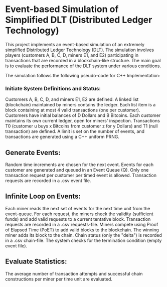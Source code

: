 
# Event-based Simulation of Simplified DLT (Distributed Ledger Technology)
This project implements an event-based simulation of an extremely simplified Distributed Ledger Technology (DLT). The simulation involves players (customers A, B, C, D, miners E1, and E2) participating in transactions that are recorded in a blockchain-like structure. The main goal is to evaluate the performance of the DLT system under various conditions.

The simulation follows the following pseudo-code for C++ Implementation:

### Initiate System Definitions and Status:

Customers A, B, C, D, and miners E1, E2 are defined.
A linked list (blockchain) maintained by miners contains the ledger.
Each list item is a block containing at most 4 valid transactions (one per customer).
Customers have initial balances of D Dollars and B Bitcoins.
Each customer maintains its own current ledger, open for miners' inspection.
Transactions T0 (customer u buys x Bitcoins from customer z for y Dollars) and T1 (null transaction) are defined.
A limit is set on the number of events, and transactions are generated using a C++ uniform PRNG.

## Generate Events:
Random time increments are chosen for the next event.
Events for each customer are generated and queued in an Event Queue (Q).
Only one transaction request per customer per timed event is allowed.
Transaction requests are recorded in a .csv event file.

## Infinite Loop on Events:
Each miner reads the next set of events for the next time unit from the event-queue.
For each request, the miners check the validity (sufficient funds) and add valid requests to a current tentative block.
Transaction requests are recorded in a .csv requests-file.
Miners compete using Proof of Elapsed Time (PoET) to add valid blocks to the blockchain.
The winning miner adds its block to the chain.
Chain status (only the "delta") is recorded in a .csv chain-file.
The system checks for the termination condition (empty event file).

## Evaluate Statistics:
The average number of transaction attempts and successful chain constructions per miner per time unit are evaluated.
